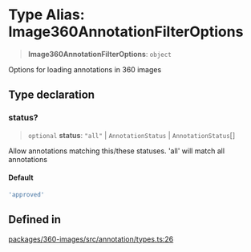 # Type Alias: Image360AnnotationFilterOptions

> **Image360AnnotationFilterOptions**: `object`

Options for loading annotations in 360 images

## Type declaration

### status?

> `optional` **status**: `"all"` \| `AnnotationStatus` \| `AnnotationStatus`[]

Allow annotations matching this/these statuses. 'all' will match  all annotations

#### Default

```ts
'approved'
```

## Defined in

[packages/360-images/src/annotation/types.ts:26](https://github.com/cognitedata/reveal/blob/3aaed3491dba3f4ba9ecd87f495d35383cc73a1d/viewer/packages/360-images/src/annotation/types.ts#L26)
